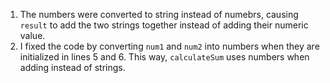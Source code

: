 1. The numbers were converted to string instead of numebrs, causing `result` to add the two strings together instead of adding their numeric value.
2. I fixed the code by converting `num1` and `num2` into numbers when they are initialized in lines 5 and 6. This way, `calculateSum` uses numbers when adding instead of strings.